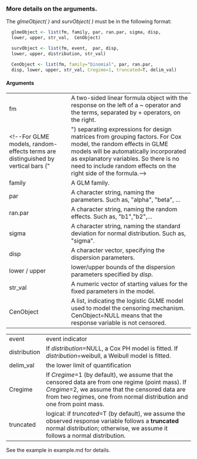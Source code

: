 
### More details on the arguments.

The *glmeObject( )* and *survObject( )* must be in the following format:
```r
  glmeObject <- list(fm, family, par, ran.par, sigma, disp, 
  lower, upper, str_val,  CenObject)

  survObject <- list(fm, event,  par, disp, 
  lower, upper, distribution, str_val)

  CenObject <- list(fm, family="binomial", par, ran.par, 
  disp, lower, upper, str_val, Cregime=1, truncated=T, delim_val)  
```


#### Arguments
|       |        |
|-------|--------| 
|fm     | A two-sided linear formula object with the response on the left of a ~ operator and the terms, separated by + operators, on the right. |
<!--For GLME models, random-effects terms are distinguished by vertical bars ("|") separating expressions for design matrices from grouping factors. For Cox model, the random effects in GLME models will be automatically incorporated as explanatory variables. So there is no need to include random effects on the right side of the formula.-->
|family | A GLM family.  |
| par | A character string, naming the parameters. Such as, "alpha", "beta", ...  |
| ran.par |  A character string, naming the random effects. Such as, "b1","b2",...  |   
| sigma  |  A character string, naming the standard deviation for normal distribution. Such as, "sigma". |
| disp | A character vector, specifying the dispersion parameters.  |
| lower / upper | lower/upper bounds of the dispersion parameters specified by *disp*.|
| str_val |  A numeric vector of starting values for the fixed parameters in the model. |
| CenObject | A list, indicating the logistic GLME model used to model the censoring mechanism. CenObject=NULL means that the response variable is not censored.| 

|       |        |
|-------|--------| 
| event |  event indicator  |
| distribution | If *distribution*=NULL, a Cox PH model is fitted. If *distribution*=weibull, a Weibull model is fitted.|
| delim_val |  the lower limit of quantification |
| Cregime | If *Cregime*=1 (by default), we assume that the censored data are from one regime (point mass). If *Cregime*=2, we assume that the censored data are from two regimes, one from normal distribution  and one from point mass.| 
| truncated | logical: if *truncated*=T (by default), we assume the observed response variable follows a **truncated** normal distribution; otherwise, we assume it follows a normal distribution.|


See the example in example.md for details.

<!-- 
|Cvalue | value of the lower limit of quantification|
| Cregime      | number of regimes in the censored data. It defaults to 1.| 
-->

